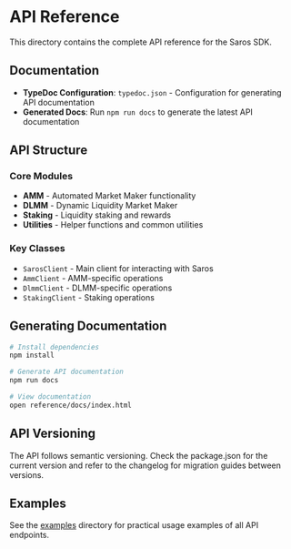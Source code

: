 # API Reference

This directory contains the complete API reference for the Saros SDK.

## Documentation

- **TypeDoc Configuration**: `typedoc.json` - Configuration for generating API documentation
- **Generated Docs**: Run `npm run docs` to generate the latest API documentation

## API Structure

### Core Modules

- **AMM** - Automated Market Maker functionality
- **DLMM** - Dynamic Liquidity Market Maker
- **Staking** - Liquidity staking and rewards
- **Utilities** - Helper functions and common utilities

### Key Classes

- `SarosClient` - Main client for interacting with Saros
- `AmmClient` - AMM-specific operations
- `DlmmClient` - DLMM-specific operations
- `StakingClient` - Staking operations

## Generating Documentation

```bash
# Install dependencies
npm install

# Generate API documentation
npm run docs

# View documentation
open reference/docs/index.html
```

## API Versioning

The API follows semantic versioning. Check the package.json for the current version and refer to the changelog for migration guides between versions.

## Examples

See the [examples](../examples/) directory for practical usage examples of all API endpoints.
